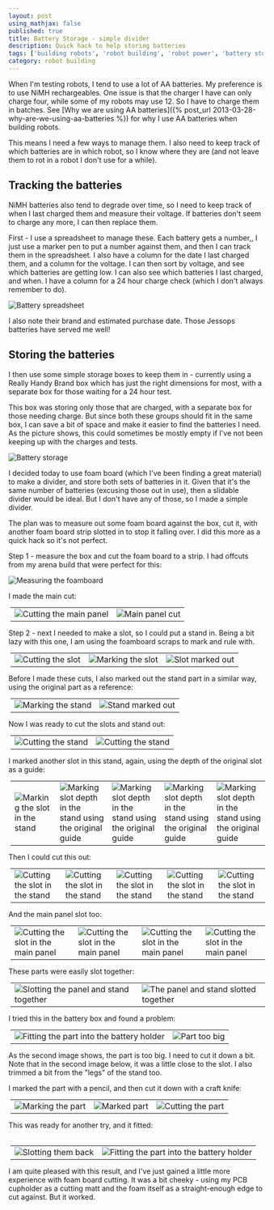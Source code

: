 ```yaml
---
layout: post
using_mathjax: false
published: true
title: Battery Storage - simple divider
description: Quick hack to help storing batteries
tags: ['building robots', 'robot building', 'robot power', 'battery storage', 'learn robotics at home']
category: robot building
---
```

When I'm testing robots, I tend to use a lot of AA batteries. My preference is to use NiMH rechargeables. One issue is that the charger I have can only charge four, while some of my robots may use 12. So I have to charge them in batches. See [Why we are using AA batteries]({% post_url 2013-03-28-why-are-we-using-aa-batteries %}) for why I use AA batteries when building robots.

This means I need a few ways to manage them. I also need to keep track of which batteries are in which robot, so I know where they are (and not leave them to rot in a robot I don't use for a while).

## Tracking the batteries

NiMH batteries also tend to degrade over time, so I need to keep track of when I last charged them and measure their voltage. If batteries don't seem to charge any more, I can then replace them.

First - I use a spreadsheet to manage these. Each battery gets a number,, I just use a marker pen to put a number against them, and then I can track them in the spreadsheet. I also have a column for the date I last charged them, and a column for the voltage. I can then sort by voltage, and see which batteries are getting low. I can also see which batteries I last charged, and when. I have a column for a 24 hour charge check (which I don't always remember to do).

![Battery spreadsheet](/galleries/2022/11-19-batteries/batteries-sheet-columns.png)

I also note their brand and estimated purchase date. Those Jessops batteries have served me well!

## Storing the batteries

I then use some simple storage boxes to keep them in - currently using a Really Handy Brand box which has just the right dimensions for most, with a separate box for those waiting for a 24 hour test.

This box was storing only those that are charged, with a separate box for those needing charge. But since both these groups should fit in the same box, I can save a bit of space and make it easier to find the batteries I need. As the picture shows, this could sometimes be mostly empty if I've not been keeping up with the charges and tests.

![Battery storage](/galleries/2022/11-19-batteries/batteries-storage-1.jpeg)

I decided today to use foam board (which I've been finding a great material) to make a divider, and store both sets of batteries in it. Given that it's the same number of batteries (excusing those out in use), then a slidable divider would be ideal. But I don't have any of those, so I made a simple divider.

The plan was to measure out some foam board against the box, cut it, with another foam board strip slotted in to stop it falling over. I did this more as a quick hack so it's not perfect.

Step 1 - measure the box and cut the foam board to a strip. I had offcuts from my arena build that were perfect for this:

![Measuring the foamboard](/galleries/2022/11-19-batteries/step-1-1-measure-the-box.jpeg)

I made the main cut:

<style>
  table.panel_images {
    width: 100%;
    margin: 4px;
    cell-spacing: 4px;
    border: 0;
  }
  .panel_images img {
    max-height: 300px;
    width: auto;
    height: auto;
  }

</style>
<table class="panel_images">
<tr>
<td><img alt="Cutting the main panel" src="/galleries/2022/11-19-batteries/IMG_6803.jpeg"></td>
<td><img alt="Main panel cut" src="/galleries/2022/11-19-batteries/IMG_6805.jpeg"></td>
</tr>
</table>

Step 2 - next I needed to make a slot, so I could put a stand in. Being a bit lazy with this one, I am using the foamboard scraps to mark and rule with.

<table class="panel_images">
<tr>
<td><img alt="Cutting the slot" src="/galleries/2022/11-19-batteries/IMG_6807.jpeg"></td>
<td><img alt="Marking the slot" src="/galleries/2022/11-19-batteries/IMG_6806.jpeg"></td>
<td><img alt="Slot marked out" src="/galleries/2022/11-19-batteries/IMG_6811.jpeg"></td>
</tr>
</table>

Before I made these cuts, I also marked out the stand part in a similar way, using the original part as a reference:

<table class="panel_images">
<tr>
<td><img alt="Marking the stand" src="/galleries/2022/11-19-batteries/IMG_6809.jpeg"></td>
<td><img alt="Stand marked out" src="/galleries/2022/11-19-batteries/IMG_6810.jpeg"></td>
</tr>
</table>

Now I was ready to cut the slots and stand out:

<table class="panel_images">
<tr>
<td><img alt="Cutting the stand" src="/galleries/2022/11-19-batteries/IMG_6811 2.jpeg"></td>
<td><img alt="Cutting the stand" src="/galleries/2022/11-19-batteries/IMG_6811 3.jpeg"></td>
</tr>
</table>

I marked another slot in this stand, again, using the depth of the original slot as a guide:

<table class="panel_images">
<tr>
<td><img alt="Marking the slot in the stand" src="/galleries/2022/11-19-batteries/IMG_6813.jpeg"></td>
<td><img alt="Marking slot depth in the stand using the original guide" src="/galleries/2022/11-19-batteries/IMG_6814.jpeg"></td>
<td><img alt="Marking slot depth in the stand using the original guide" src="/galleries/2022/11-19-batteries/IMG_6815.jpeg"></td>
<td><img alt="Marking slot depth in the stand using the original guide" src="/galleries/2022/11-19-batteries/IMG_6816.jpeg"></td>
<td><img alt="Marking slot depth in the stand using the original guide" src="/galleries/2022/11-19-batteries/IMG_6817.jpeg"></td>
</tr>
</table>

Then I could cut this out:

<table class="panel_images">
<tr>
<td><img alt="Cutting the slot in the stand" src="/galleries/2022/11-19-batteries/IMG_6819.jpeg"></td>
<td><img alt="Cutting the slot in the stand" src="/galleries/2022/11-19-batteries/IMG_6820.jpeg"></td>
<td><img alt="Cutting the slot in the stand" src="/galleries/2022/11-19-batteries/IMG_6821.jpeg"></td>
<td><img alt="Cutting the slot in the stand" src="/galleries/2022/11-19-batteries/IMG_6824.jpeg"></td>
<td><img alt="Cutting the slot in the stand" src="/galleries/2022/11-19-batteries/IMG_6826.jpeg"></td>
</tr>
</table>

And the main panel slot too:

<table class="panel_images">
<tr>
<td><img alt="Cutting the slot in the main panel" src="/galleries/2022/11-19-batteries/IMG_6825.jpeg"></td>
<td><img alt="Cutting the slot in the main panel" src="/galleries/2022/11-19-batteries/IMG_6827.jpeg"></td>
<td><img alt="Cutting the slot in the main panel" src="/galleries/2022/11-19-batteries/IMG_6828.jpeg"></td>
<td><img alt="Cutting the slot in the main panel" src="/galleries/2022/11-19-batteries/IMG_6829.jpeg"></td>
</tr>
</table>

These parts were easily slot together:

<table class="panel_images">
<tr>
<td><img alt="Slotting the panel and stand together" src="/galleries/2022/11-19-batteries/IMG_6830.jpeg"></td>
<td><img alt="The panel and stand slotted together" src="/galleries/2022/11-19-batteries/IMG_6831.jpeg"></td>
</tr>
</table>

I tried this in the battery box and found a problem:

<table class="panel_images">
<tr>
<td><img alt="Fitting the part into the battery holder" src="/galleries/2022/11-19-batteries/IMG_6832.jpeg"></td>
<td><img alt="Part too big" src="/galleries/2022/11-19-batteries/IMG_6833.jpeg"></td>
</td>
</table>

As the second image shows, the part is too big. I need to cut it down a bit. Note that in the second image below, it was a little close to the slot. I also trimmed a bit from the "legs" of the stand too.

I marked the part with a pencil, and then cut it down with a craft knife:

<table class="panel_images">
<tr>
<td><img alt="Marking the part" src="/galleries/2022/11-19-batteries/IMG_6835.jpeg"></td>
<td><img alt="Marked part" src="/galleries/2022/11-19-batteries/IMG_6836.jpeg"></td>
<td><img alt="Cutting the part" src="/galleries/2022/11-19-batteries/IMG_6837.jpeg"></td>
</tr>
<table>

This was ready for another try, and it fitted:

<table class="panel_images">
<tr>
<td><img alt="Slotting them back" src="/galleries/2022/11-19-batteries/IMG_6838.jpeg"></td>
<td><img alt="Fitting the part into the battery holder" src="/galleries/2022/11-19-batteries/IMG_6840.jpeg"></td>
</tr>
</table>

I am quite pleased with this result, and I've just gained a little more experience with foam board cutting. It was a bit cheeky - using my PCB cupholder as a cutting matt and the foam itself as a straight-enough edge to cut against. But it worked.
